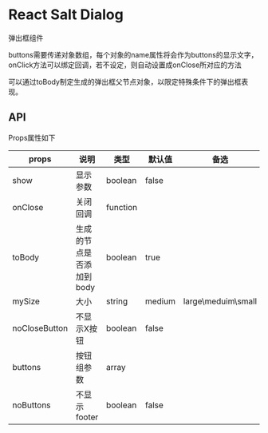 # React Salt Dialog
弹出框组件

buttons需要传递对象数组，每个对象的name属性将会作为buttons的显示文字，onClick方法可以绑定回调，若不设定，则自动设置成onClose所对应的方法

可以通过toBody制定生成的弹出框父节点对象，以限定特殊条件下的弹出框表现。

## API

Props属性如下

props | 说明 | 类型 | 默认值 | 备选 
------------ |--------------- | ------------- | ------------- | -------------
show | 显示参数 | boolean | false |
onClose | 关闭回调 | function | |
toBody | 生成的节点是否添加到body | boolean | true |
mySize | 大小 | string | medium | large\meduim\small
noCloseButton | 不显示X按钮 | boolean | false |
buttons | 按钮组参数 | array | |
noButtons | 不显示footer | boolean | false |

